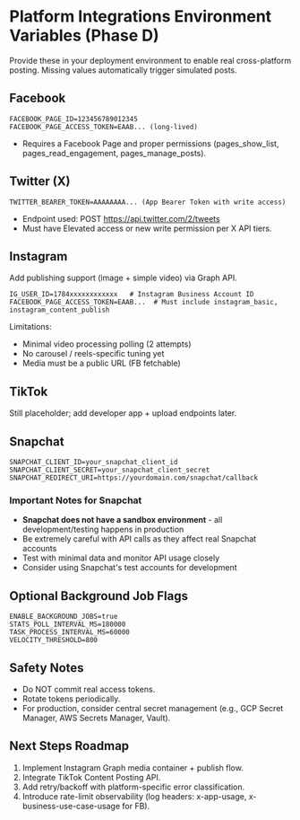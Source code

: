 # Platform Integrations Environment Variables (Phase D)

Provide these in your deployment environment to enable real cross-platform posting. Missing values automatically trigger simulated posts.

## Facebook
```
FACEBOOK_PAGE_ID=123456789012345
FACEBOOK_PAGE_ACCESS_TOKEN=EAAB... (long-lived)
```
- Requires a Facebook Page and proper permissions (pages_show_list, pages_read_engagement, pages_manage_posts).

## Twitter (X)
```
TWITTER_BEARER_TOKEN=AAAAAAAA... (App Bearer Token with write access)
```
- Endpoint used: POST https://api.twitter.com/2/tweets
- Must have Elevated access or new write permission per X API tiers.

## Instagram
Add publishing support (image + simple video) via Graph API.
```
IG_USER_ID=1784xxxxxxxxxxxx   # Instagram Business Account ID
FACEBOOK_PAGE_ACCESS_TOKEN=EAAB...  # Must include instagram_basic, instagram_content_publish
```
Limitations:
- Minimal video processing polling (2 attempts)
- No carousel / reels-specific tuning yet
- Media must be a public URL (FB fetchable)

## TikTok
Still placeholder; add developer app + upload endpoints later.

## Snapchat
```
SNAPCHAT_CLIENT_ID=your_snapchat_client_id
SNAPCHAT_CLIENT_SECRET=your_snapchat_client_secret
SNAPCHAT_REDIRECT_URI=https://yourdomain.com/snapchat/callback
```

### Important Notes for Snapchat
- **Snapchat does not have a sandbox environment** - all development/testing happens in production
- Be extremely careful with API calls as they affect real Snapchat accounts
- Test with minimal data and monitor API usage closely
- Consider using Snapchat's test accounts for development

## Optional Background Job Flags
```
ENABLE_BACKGROUND_JOBS=true
STATS_POLL_INTERVAL_MS=180000
TASK_PROCESS_INTERVAL_MS=60000
VELOCITY_THRESHOLD=800
```

## Safety Notes
- Do NOT commit real access tokens.
- Rotate tokens periodically.
- For production, consider central secret management (e.g., GCP Secret Manager, AWS Secrets Manager, Vault).

## Next Steps Roadmap
1. Implement Instagram Graph media container + publish flow.
2. Integrate TikTok Content Posting API.
3. Add retry/backoff with platform-specific error classification.
4. Introduce rate-limit observability (log headers: x-app-usage, x-business-use-case-usage for FB).
